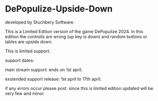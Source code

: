 # DePopulize-Upside-Down

developed by Stuchbery Software.

This is a Limited Edition version of the game DePopulize 2024.
In this edition the controlls are wrong (up key is down) and random buttons or lables are upside down.

This is limited support.

support dates:

main stream support: ends on 1st april.

exstended support release: 1st april to 17th april.

if any errors occur please post.
since this is limited edition updated will be very few and minor.
